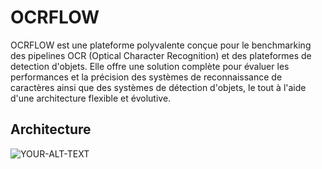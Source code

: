
# OCRFLOW

OCRFLOW est une plateforme polyvalente conçue pour le benchmarking des pipelines OCR (Optical Character Recognition) et des plateformes de detection d'objets. Elle offre une solution complète pour évaluer les performances et la précision des systèmes de reconnaissance de caractères ainsi que des systèmes de détection d'objets, le tout à l'aide d'une architecture flexible et évolutive.


## Architecture



<picture>
 <source media="(prefers-color-scheme: dark)" srcset="">
 <source media="(prefers-color-scheme: light)" srcset="https://postimg.cc/T5298Wwv">
 <img alt="YOUR-ALT-TEXT" src="https://postimg.cc/T5298Wwv">
</picture>
